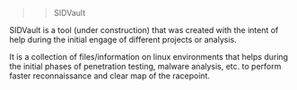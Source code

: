 
>> SIDVault

SIDVault is a tool (under construction) that was created with the intent of help during the initial engage of different projects or analysis.

It is a collection of files/information on linux environments that helps during the initial phases of penetration testing, malware analysis, etc. to perform faster reconnaissance and clear map of the racepoint.

